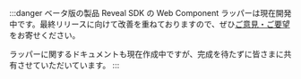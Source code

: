:::danger ベータ版の製品
Reveal SDK の Web Component ラッパーは現在開発中です。最終リリースに向けて改善を重ねておりますので、ぜひ[ご意見・ご要望](https://github.com/RevealBi/reveal-sdk-wrappers/issues)をお寄せください。

ラッパーに関するドキュメントも現在作成中ですが、完成を待たずに皆さまに共有させていただいています。
:::